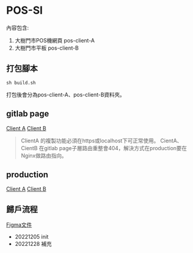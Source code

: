 # POS-SI 

內容包含:
1. 大樹門市POS機網頁 pos-client-A
1. 大樹門市平板 pos-client-B

## 打包腳本
```
sh build.sh
```
打包後會分為pos-client-A、pos-client-B資料夾。

## gitlab page
[Client A](http://gt.gtcode.com/pos-si/pos-client-A/)
[Client B](http://gt.gtcode.com/pos-si/pos-client-B/)

> ClientA 的複製功能必須在https或localhost下可正常使用。
> CientA、CientB 在gitlab page子層路由重整會404，解決方式在production要在Nginx做路由指向。

## production
[Client A](https://possi.greattree.com.tw/pos-client-A?mdm_id=MDM_DEV)
[Client B](https://possi.greattree.com.tw/pos-client-B?mdm_id=MDM_DEV)

## 歸戶流程
[Figma文件](https://reurl.cc/LXlZrL)

- 20221205 init
- 20221228 補充